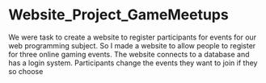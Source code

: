 # Website_Project_GameMeetups

We were task to create a website to register participants for events for our web programming subject. So I made a website to allow people to register for three online gaming events. The website connects to a database and has a login system. Participants change the events they want to join if they so choose
                

